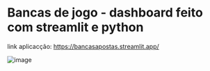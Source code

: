 # Bancas de jogo - dashboard feito com streamlit e python

link aplicacção:  https://bancasapostas.streamlit.app/

![image](https://github.com/caioassis-dev/bancas_apostas_Streamlit/assets/61170444/4f4df7d8-81bf-4cdb-b2a4-99ab3a7eee20)


